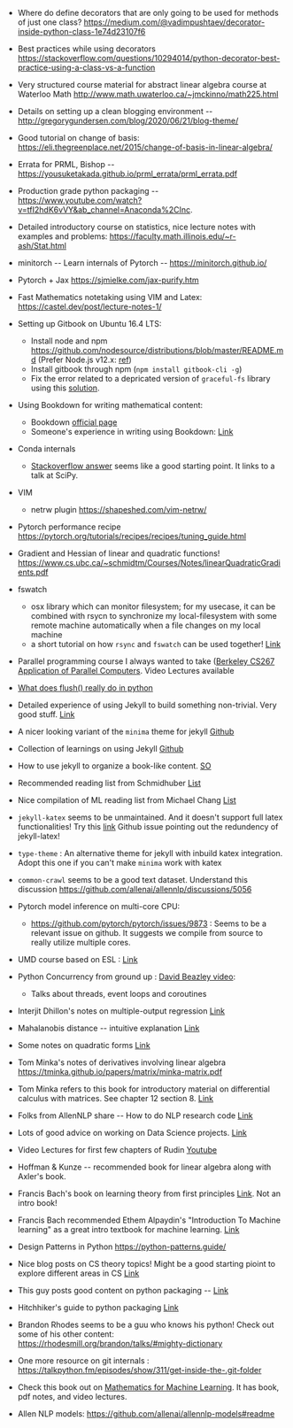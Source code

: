 - Where do define decorators that are only going to be used for methods of just one class? https://medium.com/@vadimpushtaev/decorator-inside-python-class-1e74d23107f6
- Best practices while using decorators https://stackoverflow.com/questions/10294014/python-decorator-best-practice-using-a-class-vs-a-function
- Very structured course material for abstract linear algebra course at Waterloo Math http://www.math.uwaterloo.ca/~jmckinno/math225.html
- Details on setting up a clean blogging environment -- http://gregorygundersen.com/blog/2020/06/21/blog-theme/
- Good tutorial on change of basis: https://eli.thegreenplace.net/2015/change-of-basis-in-linear-algebra/
- Errata for PRML, Bishop -- https://yousuketakada.github.io/prml_errata/prml_errata.pdf
- Production grade python packaging -- https://www.youtube.com/watch?v=tfI2hdK6vVY&ab_channel=Anaconda%2CInc.
- Detailed introductory course on statistics, nice lecture notes with examples and problems: https://faculty.math.illinois.edu/~r-ash/Stat.html
- minitorch -- Learn internals of Pytorch -- https://minitorch.github.io/
- Pytorch + Jax https://sjmielke.com/jax-purify.htm
- Fast Mathematics notetaking using VIM and Latex: https://castel.dev/post/lecture-notes-1/
- Setting up Gitbook on Ubuntu 16.4 LTS:
  - Install node and npm https://github.com/nodesource/distributions/blob/master/README.md (Prefer Node.js v12.x: [ref](https://stackoverflow.com/questions/61538769/gitbook-init-error-typeerror-err-invalid-arg-type-the-data-argument-must-b))
  - Install gitbook through npm (`npm install gitbook-cli -g`)
  - Fix the error related to a depricated version of `graceful-fs` library using this [solution](https://github.com/GitbookIO/gitbook-cli/issues/110#issuecomment-669640662).
- Using Bookdown for writing mathematical content:
  - Bookdown [official page](https://bookdown.org/yihui/bookdown/)
  - Someone's experience in writing using Bookdown: [Link](https://www.homepages.ucl.ac.uk/~ucahmto/elearning/2019/09/14/bookdown.html)
- Conda internals
  - [Stackoverflow answer](https://stackoverflow.com/questions/27753898/how-does-conda-work-internally) seems like a good starting point. It links to a talk at SciPy.
  
- VIM
  - netrw plugin https://shapeshed.com/vim-netrw/

- Pytorch performance recipe https://pytorch.org/tutorials/recipes/recipes/tuning_guide.html
- Gradient and Hessian of linear and quadratic functions! https://www.cs.ubc.ca/~schmidtm/Courses/Notes/linearQuadraticGradients.pdf
- fswatch
  - osx library which can monitor filesystem; for my usecase, it can be combined with rsycn to synchronize my local-filesystem with some remote machine automatically when a file changes on my local machine
  - a short tutorial on how `rsync` and `fswatch` can be used together! [Link](https://ixday.github.io/post/rsync_fswatch/)
- Parallel programming course I always wanted to take ([Berkeley CS267 Application of Parallel Computers](https://people.eecs.berkeley.edu/~demmel/cs267_Spr16/). Video Lectures available
- [What does flush() really do in python](https://stackoverflow.com/questions/7127075/what-exactly-is-pythons-file-flush-doing)
- Detailed experience of using Jekyll to build something non-trivial. Very good stuff. [Link](https://mademistakes.com/articles/using-jekyll-2016/)
- A nicer looking variant of the `minima` theme for jekyll [Github](https://github.com/aterenin/minima-reboot)
- Collection of learnings on using Jekyll [Github](https://github.com/mmistakes/made-mistakes-jekyll/)
- How to use jekyll to organize a book-like content. [SO](https://stackoverflow.com/questions/37277738/can-i-create-nested-collections-in-jekyll)
- Recommended reading list from Schmidhuber [List](https://www.reddit.com/r/MachineLearning/comments/2xcyrl/i_am_j%C3%BCrgen_schmidhuber_ama/cp5c0py/)
- Nice compilation of ML reading list from Michael Chang [List](http://mbchang.github.io/#readings)
- `jekyll-katex` seems to be unmaintained. And it doesn't support full latex functionalities! Try this [link](https://gendignoux.com/blog/2020/05/23/katex.html)
   Github issue pointing out the redundency of jekyll-latex!
- `type-theme` : An alternative theme for jekyll with inbuild katex integration. Adopt this one if you can't make `minima` work with katex
- `common-crawl` seems to be a good text dataset. Understand this discussion https://github.com/allenai/allennlp/discussions/5056
- Pytorch model inference on multi-core CPU:
    - https://github.com/pytorch/pytorch/issues/9873 : Seems to be a relevant issue on github. It suggests we compile from source to really utilize multiple cores.
- UMD course based on ESL : [Link](http://users.umiacs.umd.edu/~hcorrada/PracticalML/#course-information)
- Python Concurrency from ground up : [David Beazley video](https://www.youtube.com/watch?v=MCs5OvhV9S4&ab_channel=PyCon2015):
    - Talks about threads, event loops and coroutines
- Interjit Dhillon's notes on multiple-output regression [Link](https://www.cs.utexas.edu/users/inderjit/Talks/PAKDD20_Keynote_Dhillon.pdf)
- Mahalanobis distance -- intuitive explanation [Link](https://www.ias.ac.in/article/fulltext/reso/004/06/0020-0026)
- Some notes on quadratic forms [Link](http://pages.stat.wisc.edu/~st849-1/lectures/Ch02.pdf)
- Tom Minka's notes of derivatives involving linear algebra https://tminka.github.io/papers/matrix/minka-matrix.pdf
- Tom Minka refers to this book for introductory material on differential calculus with matrices. See chapter 12 section 8. [Link](http://www.ru.ac.bd/stat/wp-content/uploads/sites/25/2019/03/106_08_Searle-_Matrix-Algebra-Useful-for-Statistics-1982.pdf) 
- Folks from AllenNLP share -- How to do NLP research code [Link](https://docs.google.com/presentation/d/17NoJY2SnC2UMbVegaRCWA7Oca7UCZ3vHnMqBV4SUayc/edit#slide=id.g4651a6c938_2_126)
- Lots of good advice on working on Data Science projects. [Link](https://minimum-viable-data-scientist.readthedocs.io/en/latest/) 
- Video Lectures for first few chapters of Rudin [Youtube](https://www.youtube.com/playlist?list=PLun8-Z_lTkC5HAjzXCLEx0gQkJZD4uCtJ)
- Hoffman & Kunze -- recommended book for linear algebra along with Axler's book.
- Francis Bach's book on learning theory from first principles [Link](https://www.di.ens.fr/~fbach/ltfp_book.pdf). Not an intro book! 
- Francis Bach recommended Ethem Alpaydin's "Introduction To Machine learning" as a great intro textbook for machine learning. [Link](https://kkpatel7.files.wordpress.com/2015/04/alppaydin_machinelearning_2010.pdf)
- Design Patterns in Python https://python-patterns.guide/
- Nice blog posts on CS theory topics! Might be a good starting pioint to explore different areas in CS [Link](https://windowsontheory.org/)
- This guy posts good content on python packaging -- [Link](https://www.bernat.tech/)
- Hitchhiker's guide to python packaging [Link](https://the-hitchhikers-guide-to-packaging.readthedocs.io/en/latest/index.html#)
- Brandon Rhodes seems to be a guu who knows his python! Check out some of his other content: https://rhodesmill.org/brandon/talks/#mighty-dictionary
- One more resource on git internals : https://talkpython.fm/episodes/show/311/get-inside-the-.git-folder
- Check this book out on [Mathematics for Machine Learning](https://mml-book.github.io/). It has book, pdf notes, and video lectures.
- Allen NLP models: https://github.com/allenai/allennlp-models#readme
